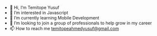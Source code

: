 - 👋 Hi, I’m Temitope Yusuf
- 👀 I’m interested in Javascript
- 🌱 I’m currently learning Mobile Development
- 💞️ I’m looking to join a group of professionals to help grow in my career
- 📫 How to reach me temitopeahmedyusuf@gmail.com

<!---
tweetbytems/tweetbytems is a ✨ special ✨ repository because its `README.md` (this file) appears on your GitHub profile.
You can click the Preview link to take a look at your changes.
--->
